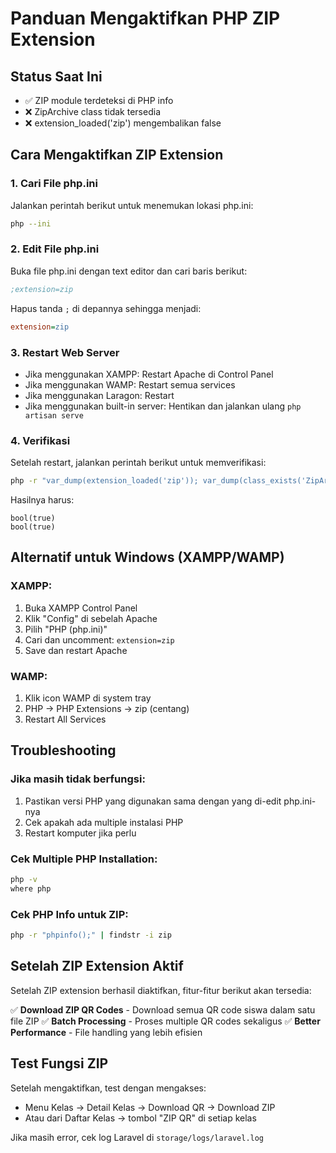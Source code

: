 # Panduan Mengaktifkan PHP ZIP Extension

## Status Saat Ini
- ✅ ZIP module terdeteksi di PHP info
- ❌ ZipArchive class tidak tersedia
- ❌ extension_loaded('zip') mengembalikan false

## Cara Mengaktifkan ZIP Extension

### 1. Cari File php.ini
Jalankan perintah berikut untuk menemukan lokasi php.ini:
```bash
php --ini
```

### 2. Edit File php.ini
Buka file php.ini dengan text editor dan cari baris berikut:
```ini
;extension=zip
```

Hapus tanda `;` di depannya sehingga menjadi:
```ini
extension=zip
```

### 3. Restart Web Server
- Jika menggunakan XAMPP: Restart Apache di Control Panel
- Jika menggunakan WAMP: Restart semua services
- Jika menggunakan Laragon: Restart
- Jika menggunakan built-in server: Hentikan dan jalankan ulang `php artisan serve`

### 4. Verifikasi
Setelah restart, jalankan perintah berikut untuk memverifikasi:
```bash
php -r "var_dump(extension_loaded('zip')); var_dump(class_exists('ZipArchive'));"
```

Hasilnya harus:
```
bool(true)
bool(true)
```

## Alternatif untuk Windows (XAMPP/WAMP)

### XAMPP:
1. Buka XAMPP Control Panel
2. Klik "Config" di sebelah Apache
3. Pilih "PHP (php.ini)"
4. Cari dan uncomment: `extension=zip`
5. Save dan restart Apache

### WAMP:
1. Klik icon WAMP di system tray
2. PHP → PHP Extensions → zip (centang)
3. Restart All Services

## Troubleshooting

### Jika masih tidak berfungsi:
1. Pastikan versi PHP yang digunakan sama dengan yang di-edit php.ini-nya
2. Cek apakah ada multiple instalasi PHP
3. Restart komputer jika perlu

### Cek Multiple PHP Installation:
```bash
php -v
where php
```

### Cek PHP Info untuk ZIP:
```bash
php -r "phpinfo();" | findstr -i zip
```

## Setelah ZIP Extension Aktif

Setelah ZIP extension berhasil diaktifkan, fitur-fitur berikut akan tersedia:

✅ **Download ZIP QR Codes** - Download semua QR code siswa dalam satu file ZIP
✅ **Batch Processing** - Proses multiple QR codes sekaligus
✅ **Better Performance** - File handling yang lebih efisien

## Test Fungsi ZIP

Setelah mengaktifkan, test dengan mengakses:
- Menu Kelas → Detail Kelas → Download QR → Download ZIP
- Atau dari Daftar Kelas → tombol "ZIP QR" di setiap kelas

Jika masih error, cek log Laravel di `storage/logs/laravel.log`
